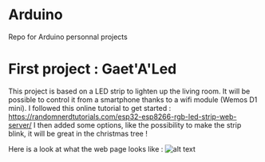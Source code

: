 # Arduino
Repo for Arduino personnal projects

# First project : Gaet'A'Led
This project is based on a LED strip to lighten up the living room. It will be possible to control it from a
smartphone thanks to a wifi module (Wemos D1 mini). I followed this online tutorial to get started : https://randomnerdtutorials.com/esp32-esp8266-rgb-led-strip-web-server/
I then added some options, like the possibility to make the strip blink, it will be great in the christmas tree !

Here is a look at what the web page looks like :
![alt text](https://github.com/gaetanBelliere/Arduino/images/blob/iterface.png?raw=true)
